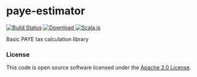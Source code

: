 
# paye-estimator

[![Build Status](https://travis-ci.org/hmrc/paye-estimator.svg?branch=master)](https://travis-ci.org/hmrc/paye-estimator) [ ![Download](https://api.bintray.com/packages/hmrc/releases/paye-estimator/images/download.svg) ](https://bintray.com/hmrc/releases/paye-estimator/_latestVersion)
[![Scala.js](https://www.scala-js.org/assets/badges/scalajs-0.6.12.svg)](https://www.scala-js.org)

Basic PAYE tax calculation library


### License

This code is open source software licensed under the [Apache 2.0 License]("http://www.apache.org/licenses/LICENSE-2.0.html").
    